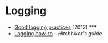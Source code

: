# Logging

* [Good logging practices](https://fangpenlin.com/posts/2012/08/26/good-logging-practice-in-python/) (2012) ***
* [Logging how-to](https://docs.python-guide.org/writing/logging/) - _Hitchhiker's guide_
